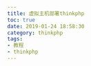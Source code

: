 ```yaml
---
title: 虚拟主机部署thinkphp
toc: true
date: 2019-01-24 18:58:30
category: thinkphp
tags:
- 教程
- thinkphp
---
```


